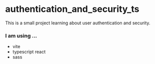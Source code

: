 # authentication_and_security_ts

This is a small project learning about user authentication and security. 

### I am using ... 

* vite 
* typescript react
* sass
